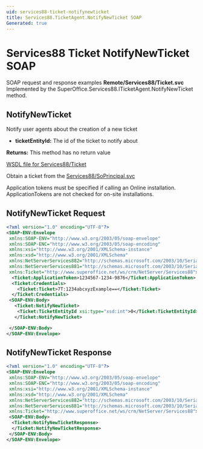 ```yaml
---
uid: services88-ticket-notifynewticket
title: Services88.TicketAgent.NotifyNewTicket SOAP
Generated: true
---
```


# Services88 Ticket NotifyNewTicket SOAP

SOAP request and response examples **Remote/Services88/Ticket.svc**
Implemented by the <see cref="M:SuperOffice.Services88.ITicketAgent.NotifyNewTicket">SuperOffice.Services88.ITicketAgent.NotifyNewTicket</see> method.

## NotifyNewTicket

Notify user agents about the creation of a new ticket

* **ticketEntityId:** The id of the ticket to notify about

**Returns:** This method has no return value


[WSDL file for Services88/Ticket](../Services88-Ticket.md)

Obtain a ticket from the [Services88/SoPrincipal.svc](../SoPrincipal/index.md)

Application tokens must be specified if calling an Online installation. ApplicationTokens are not checked for on-site installations.

## NotifyNewTicket Request

```xml
<?xml version="1.0" encoding="UTF-8"?>
<SOAP-ENV:Envelope
 xmlns:SOAP-ENV="http://www.w3.org/2003/05/soap-envelope"
 xmlns:SOAP-ENC="http://www.w3.org/2003/05/soap-encoding"
 xmlns:xsi="http://www.w3.org/2001/XMLSchema-instance"
 xmlns:xsd="http://www.w3.org/2001/XMLSchema"
 xmlns:NetServerServices882="http://schemas.microsoft.com/2003/10/Serialization/Arrays"
 xmlns:NetServerServices881="http://schemas.microsoft.com/2003/10/Serialization/"
 xmlns:Ticket="http://www.superoffice.net/ws/crm/NetServer/Services88">
  <Ticket:ApplicationToken>1234567-1234-9876</Ticket:ApplicationToken>
  <Ticket:Credentials>
    <Ticket:Ticket>7T:1234abcxyzExample==</Ticket:Ticket>
  </Ticket:Credentials>
 <SOAP-ENV:Body>
   <Ticket:NotifyNewTicket>
    <Ticket:TicketEntityId xsi:type="xsd:int">0</Ticket:TicketEntityId>
   </Ticket:NotifyNewTicket>

 </SOAP-ENV:Body>
</SOAP-ENV:Envelope>

```


## NotifyNewTicket Response

```xml
<?xml version="1.0" encoding="UTF-8"?>
<SOAP-ENV:Envelope
 xmlns:SOAP-ENV="http://www.w3.org/2003/05/soap-envelope"
 xmlns:SOAP-ENC="http://www.w3.org/2003/05/soap-encoding"
 xmlns:xsi="http://www.w3.org/2001/XMLSchema-instance"
 xmlns:xsd="http://www.w3.org/2001/XMLSchema"
 xmlns:NetServerServices882="http://schemas.microsoft.com/2003/10/Serialization/Arrays"
 xmlns:NetServerServices881="http://schemas.microsoft.com/2003/10/Serialization/"
 xmlns:Ticket="http://www.superoffice.net/ws/crm/NetServer/Services88">
 <SOAP-ENV:Body>
  <Ticket:NotifyNewTicketResponse>
  </Ticket:NotifyNewTicketResponse>
 </SOAP-ENV:Body>
</SOAP-ENV:Envelope>

```


